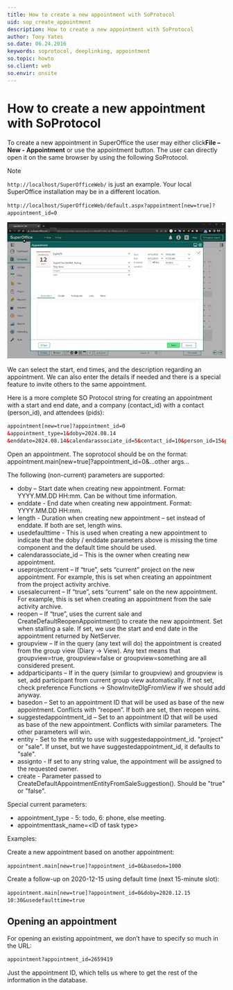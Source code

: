 ```yaml
---
title: How to create a new appointment with SoProtocol
uid: sop_create_appointment
description: How to create a new appointment with SoProtocol
author: Tony Yates
so.date: 06.24.2016
keywords: soprotocol, deeplinking, appointment
so.topic: howto
so.client: web
so.envir: onsite
---
```


# How to create a new appointment with SoProtocol

To create a new appointment in SuperOffice the user may either click**File – New - Appointment** or use the appointment button. The user can directly open it on the same browser by using the following SoProtocol.

> [!NOTE]
> `http://localhost/SuperOfficeWeb/` is just an example. Your local SuperOffice installation may be in a different location.

`http://localhost/SuperOfficeWeb/default.aspx?appointment[new=true]?appointment_id=0`

![11][img1]

We can select the start, end times, and the description regarding an appointment. We can also enter the details if needed and there is a special feature to invite others to the same appointment.

Here is a more complete SO Protocol string for creating an appointment with a start and end date, and a company (contact_id) with a contact (person_id), and attendees (pids):

```html
appointment[new=true]?appointment_id=0 
&appointment_type=1&doby=2024.08.14
&enddate=2024.08.14&calendarassociate_id=5&contact_id=10&person_id=15&pids=5,10,15
```

Open an appointment. The soprotocol should be on the format: appointment.main[new=true]?appointment_id=0&...other args...

The following (non-current) parameters are supported:

* doby – Start date when creating new appointment. Format: YYYY.MM.DD HH:mm. Can be without time information.
* enddate - End date when creating new appointment. Format: YYYY.MM.DD HH:mm.
* length - Duration when creating new appointment – set instead of enddate. If both are set, length wins.
* usedefaulttime - This is used when creating a new appointment to indicate that the doby / enddate parameters above is missing the time component and the default time should be used.
* calendarassociate_id – This is the owner when creating new appointment.
* useprojectcurrent – If “true”, sets “current” project on the new appointment. For example, this is set when creating an appointment from the project activity archive.
* usesalecurrent – If “true”, sets “current” sale on the new appointment. For example, this is set when creating an appointment from the sale activity archive.
* reopen – If “true”, uses the current sale and CreateDefaultReopenAppointment() to create the new appointment. Set when stalling a sale. If set, we use the start and end date in the appointment returned by NetServer.
* groupview – If in the query (any text will do) the appointment is created from the group view (Diary -> View). Any text means that groupview=true, groupview=false or groupview=something are all considered present.
* addparticipants – If in the query (similar to groupview) and groupview is set, add participant from current group view automatically. If not set, check preference Functions -> ShowInviteDlgFromView if we should add anyway.
* basedon – Set to an appointment ID that will be used as base of the new appointment. Conflicts with “reopen”. If both are set, then reopen wins.
* suggestedappointment_id – Set to an appointment ID that will be used as base of the new appointment. Conflicts with similar parameters. The other parameters will win.
* entity - Set to the entity to use with suggestedappointment_id. "project" or "sale". If unset, but we have suggestedappointment_id, it defaults to "sale".
* assignto - If set to any string value, the appointment will be assigned to the requested owner.
* create - Parameter passed to CreateDefaultAppointmentEntityFromSaleSuggestion(). Should be "true" or "false".

Special current parameters:

* appointment_type - 5: todo, 6: phone, else meeting.
* appointmenttask_name=&lt;ID of task type&gt;

Examples:

Create a new appointment based on another appointment:

`appointment.main[new=true]?appointment_id=0&basedon=1000`

Create a follow-up on 2020-12-15 using default time (next 15-minute slot):

`appointment.main[new=true]?appointment_id=0&doby=2020.12.15 10:30&usedefaulttime=true`

## Opening an appointment

For opening an existing appointment, we don’t have to specify so much in the URL:

```html
appointment?appointment_id=2659419
```

Just the appointment ID, which tells us where to get the rest of the information in the database.

<!--**See Also:** AppointmentEntity -->

<!-- Referenced links -->

<!-- Referenced images -->
[img1]: media/appointment-default.png
